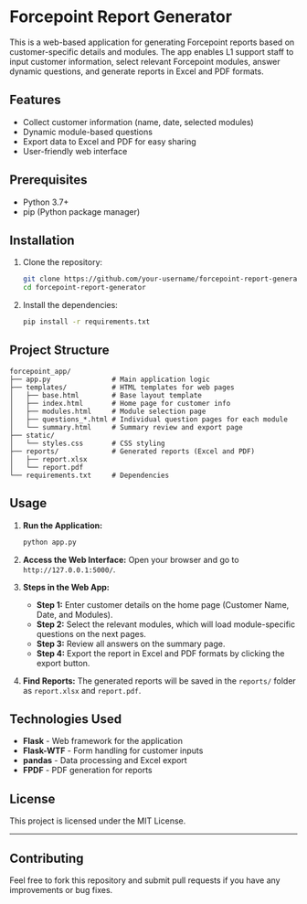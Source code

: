# Forcepoint Report Generator

This is a web-based application for generating Forcepoint reports based on customer-specific details and modules. The app enables L1 support staff to input customer information, select relevant Forcepoint modules, answer dynamic questions, and generate reports in Excel and PDF formats.

## Features

- Collect customer information (name, date, selected modules)
- Dynamic module-based questions
- Export data to Excel and PDF for easy sharing
- User-friendly web interface

## Prerequisites

- Python 3.7+
- pip (Python package manager)

## Installation

1. Clone the repository:

   ```bash
   git clone https://github.com/your-username/forcepoint-report-generator.git
   cd forcepoint-report-generator
   ```

2. Install the dependencies:

   ```bash
   pip install -r requirements.txt
   ```

## Project Structure

```
forcepoint_app/
├── app.py               # Main application logic
├── templates/           # HTML templates for web pages
│   ├── base.html        # Base layout template
│   ├── index.html       # Home page for customer info
│   ├── modules.html     # Module selection page
│   ├── questions_*.html # Individual question pages for each module
│   └── summary.html     # Summary review and export page
├── static/
│   └── styles.css       # CSS styling
├── reports/             # Generated reports (Excel and PDF)
│   ├── report.xlsx      
│   └── report.pdf       
└── requirements.txt     # Dependencies
```

## Usage

1. **Run the Application:**

   ```bash
   python app.py
   ```

2. **Access the Web Interface:**
   Open your browser and go to `http://127.0.0.1:5000/`.

3. **Steps in the Web App:**
   - **Step 1:** Enter customer details on the home page (Customer Name, Date, and Modules).
   - **Step 2:** Select the relevant modules, which will load module-specific questions on the next pages.
   - **Step 3:** Review all answers on the summary page.
   - **Step 4:** Export the report in Excel and PDF formats by clicking the export button.

4. **Find Reports:**
   The generated reports will be saved in the `reports/` folder as `report.xlsx` and `report.pdf`.

## Technologies Used

- **Flask** - Web framework for the application
- **Flask-WTF** - Form handling for customer inputs
- **pandas** - Data processing and Excel export
- **FPDF** - PDF generation for reports

## License

This project is licensed under the MIT License.

---

## Contributing

Feel free to fork this repository and submit pull requests if you have any improvements or bug fixes.

